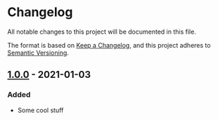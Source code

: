 # Changelog
All notable changes to this project will be documented in this file.

The format is based on [Keep a Changelog](https://keepachangelog.com/en/1.0.0/),
and this project adheres to [Semantic Versioning](https://semver.org/spec/v2.0.0.html).

## [1.0.0] - 2021-01-03
### Added
- Some cool stuff

[1.0.0]: https://github.com/florensie/fabric-template/releases/tag/v1.0.0
